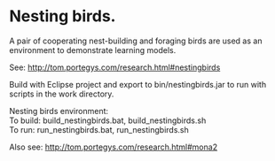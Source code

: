 # Nesting birds.

A pair of cooperating nest-building and foraging birds are used as an environment to demonstrate
learning models. 

See: http://tom.portegys.com/research.html#nestingbirds

Build with Eclipse project and export to bin/nestingbirds.jar to run with scripts in the work directory.

Nesting birds environment:
<br>To build: build_nestingbirds.bat, build_nestingbirds.sh
<br>To run: run_nestingbirds.bat, run_nestingbirds.sh

Also see: http://tom.portegys.com/research.html#mona2